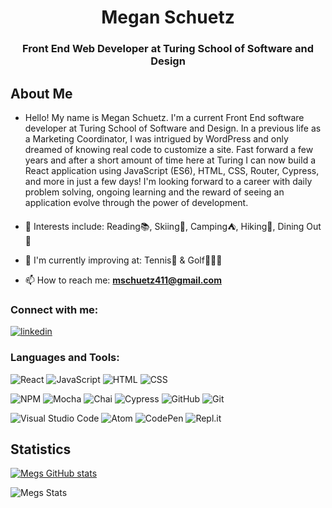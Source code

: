 <h1 align="center">Megan Schuetz</h1>
<h3 align="center">Front End Web Developer at Turing School of Software and Design</h3>

## About Me

- Hello! My name is Megan Schuetz. I'm a current Front End software developer at Turing School of Software and Design. In a previous life as a Marketing Coordinator, I was intrigued by WordPress and only dreamed of knowing real code to customize a site. Fast forward a few years and after a short amount of time here at Turing I can now build a React application using JavaScript (ES6), HTML, CSS, Router, Cypress, and more in just a few days! I'm looking forward to a career with daily problem solving, ongoing learning and the reward of seeing an application evolve through the power of development. 

- 🌻 Interests include: Reading📚, Skiing🎿, Camping⛺️, Hiking🌲, Dining Out🍴

- 🌱 I'm currently improving at:  Tennis🎾 & Golf🏌🏼‍♀️

- 📫 How to reach me: **mschuetz411@gmail.com**

<h3 align="left">Connect with me:</h3>
<p>
  <a href="https://www.linkedin.com/in/megan-schuetz/" target="_blank"><img alt="linkedin" src="https://img.shields.io/badge/-LinkedIn-black.svg?style=for-the-badge&logo=linkedin&colorB=1C5D99"/></a>


<h3 align="left">Languages and Tools:</h3>

![React](https://img.shields.io/badge/react-%2320232a.svg?style=for-the-badge&logo=react&logoColor=%2361DAFB)
![JavaScript](https://img.shields.io/badge/javascript-%23323330.svg?logo=javascript&logoColor=%23F7DF1E&style=for-the-badge)
![HTML](https://img.shields.io/badge/HTML5-E34F26?style=for-the-badge&logo=html5&logoColor=white)
![CSS](https://img.shields.io/badge/CSS3-1572B6?style=for-the-badge&logo=css3&logoColor=white)

![NPM](https://img.shields.io/badge/NPM-%23000000.svg?style=for-the-badge&logo=npm&logoColor=white)
![Mocha](https://img.shields.io/badge/Mocha-8D6748?style=for-the-badge&logo=Mocha&logoColor=white)
![Chai](https://img.shields.io/badge/chai-A30701?style=for-the-badge&logo=chai&logoColor=white)
![Cypress](https://img.shields.io/badge/-cypress-%23E5E5E5?style=for-the-badge&logo=cypress&logoColor=058a5e)
![GitHub](https://img.shields.io/badge/github-%23121011.svg?style=for-the-badge&logo=github&logoColor=white)
![Git](https://img.shields.io/badge/git-%23F05033.svg?style=for-the-badge&logo=git&logoColor=white)

![Visual Studio Code](https://img.shields.io/badge/visual%20studio%20code-%230078d7.svg?logo=visual-studio-code&logoColor=white&style=for-the-badge)
![Atom](https://img.shields.io/badge/Atom-%2366595C.svg?style=for-the-badge&logo=atom&logoColor=white)
![CodePen](https://img.shields.io/badge/CodePen-white?style=for-the-badge&logo=codepen&logoColor=black)
![Repl.it](https://img.shields.io/badge/Repl.it-%230D101E.svg?style=for-the-badge&logo=replit&logoColor=white)

## Statistics

[![Megs GitHub stats](https://github-readme-stats.vercel.app/api?username=megschuetz&show_icons=true&theme=synthwave)](https://github.com/megschuetz/github-readme-stats)


![Megs Stats](https://github-readme-stats.vercel.app/api/top-langs?username=megschuetz&show_icons=true&locale=en&layout=compact&theme=synthwave)
